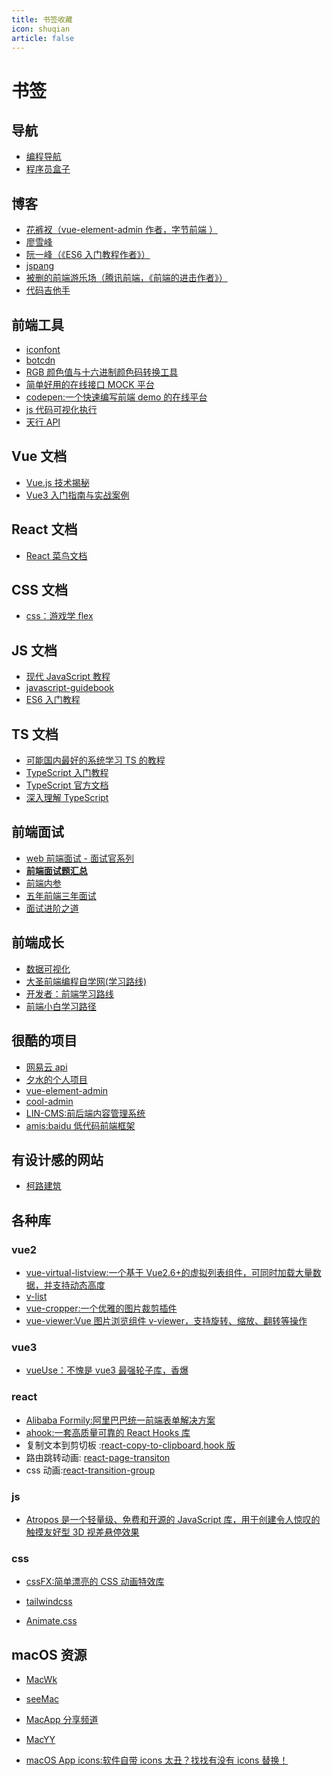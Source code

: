 ```yaml
---
title: 书签收藏
icon: shuqian
article: false
---
```


# 书签

## 导航

- [编程导航](https://www.code-nav.cn/)
- [程序员盒子](https://www.coderutil.com/)

## 博客

- [花裤衩（vue-element-admin 作者，字节前端 ）](https://panjiachen.github.io/awesome-bookmarks/)
- [廖雪峰](https://www.liaoxuefeng.com/)
- [阮一峰（《ES6 入门教程作者》）](https://www.ruanyifeng.com/)
- [jspang](https://jspang.com/)
- [被删的前端游乐场（腾讯前端，《前端的进击作者》）](https://godbasin.github.io/front-end-playground/)
- [代码吉他手](https://www.yzmblog.top/)

## 前端工具

- [iconfont](https://www.iconfont.cn/)
- [botcdn](https://www.bootcdn.cn/)
- [RGB 颜色值与十六进制颜色码转换工具](https://www.sioe.cn/yingyong/yanse-rgb-16/)
- [简单好用的在线接口 MOCK 平台](https://www.fastmock.site/)
- [codepen:一个快速编写前端 demo 的在线平台](https://codepen.io/)
- [js 代码可视化执行](https://pythontutor.com/visualize.html#mode=edit)
- [天行 API](https://www.tianapi.com/)

## Vue 文档

- [Vue.js 技术揭秘](https://ustbhuangyi.github.io/vue-analysis/)
- [Vue3 入门指南与实战案例](https://vue3.chengpeiquan.com/)

## React 文档

- [React 菜鸟文档](https://react.fenxianglu.cn/)

## CSS 文档

- [css：游戏学 flex](https://codingfantasy.com/games)

## JS 文档

- [现代 JavaScript 教程](https://zh.javascript.info/)
- [javascript-guidebook](https://tsejx.github.io/javascript-guidebook/)
- [ES6 入门教程](https://es6.ruanyifeng.com/)

## TS 文档

- [可能国内最好的系统学习 TS 的教程](https://yayujs.com/)
- [TypeScript 入门教程](https://ts.xcatliu.com/introduction/what-is-typescript.html)
- [TypeScript 官方文档](https://www.typescriptlang.org/docs/)
- [深入理解 TypeScript](https://jkchao.github.io/typescript-book-chinese/)

## 前端面试

- [web 前端面试 - 面试官系列](https://vue3js.cn/interview/)
- [**前端面试题汇总**](https://www.yuque.com/cuggz/interview)
- [前端内参](https://coffe1891.gitbook.io/frontend-hard-mode-interview/)
- [五年前端三年面试](https://fe.azhubaby.com/)
- [面试进阶之道](https://www.whyknown.com/)

## 前端成长

- [数据可视化](http://www.youbaobao.xyz/datav-docs/)
- [大圣前端编程自学网(学习路线)](https://shengxinjing.cn/)
- [开发者：前端学习路线](https://readnow-5gl5quqg1f554239-1306275822.tcloudbaseapp.com/dist/index.html?sign=c62ee4bf5ea742e45abf8c921e61267c&t=1648970014#/)
- [前端小白学习路径](https://www.yuque.com/zyyzqr/erg3vt)

## 很酷的项目

- [网易云 api](https://neteasecloudmusicapi.vercel.app/#/)
- [夕水的个人项目](https://eveningwater.github.io/my-web-projects/)
- [vue-element-admin](https://panjiachen.gitee.io/vue-element-admin-site/zh/)
- [cool-admin](https://www.cool-admin.com/)
- [LIN-CMS:前后端内容管理系统](https://www.talelin.com/#cms)
- [amis:baidu 低代码前端框架](https://aisuda.bce.baidu.com/amis/zh-CN/docs/index)

## 有设计感的网站

- [柯路建筑](https://www.clouarchitects.cn/)

## 各种库

### vue2

- [vue-virtual-listview:一个基于 Vue2.6+的虚拟列表组件，可同时加载大量数据，并支持动态高度](https://www.npmjs.com/package/vue-virtual-listview)
- [v-list](https://vlist.zfhblog.top)
- [vue-cropper:一个优雅的图片裁剪插件](https://github.com/xyxiao001/vue-cropper)
- [vue-viewer:Vue 图片浏览组件 v-viewer，支持旋转、缩放、翻转等操作](https://github.com/mirari/v-viewer)

### vue3

- [vueUse：不愧是 vue3 最强轮子库，香爆](https://vueuse.org/)

### react

- [Alibaba Formily:阿里巴巴统一前端表单解决方案](https://formilyjs.org/zh-CN)
- [ahook:一套高质量可靠的 React Hooks 库](https://ahooks.js.org/zh-CN)
- 复制文本到剪切板 :[react-copy-to-clipboard](https://github.com/nkbt/react-copy-to-clipboard),[hook 版](https://github.com/danoc/react-use-clipboard)
- 路由跳转动画: [react-page-transiton](https://github.com/Steveeeie/react-page-transition)
- css 动画:[react-transition-group](https://reactcommunity.org/react-transition-group/)

### js

- [Atropos 是一个轻量级、免费和开源的 JavaScript 库，用于创建令人惊叹的触摸友好型 3D 视差悬停效果](https://atroposjs.com/)

### css

- [cssFX:简单漂亮的 CSS 动画特效库](https://cssfx.netlify.app/)

- [tailwindcss](https://tailwindcss.com/)

- [Animate.css](https://animate.style/)

## macOS 资源

- [MacWk](https://macwk.com) <Badge type='danger' text='已关站,用过最好mac资源下载网站'/>

- [seeMac](https://www.seemac.cn) <Badge type='warning' text='游戏资源较多｜部分资源免费'/>
- [MacApp 分享频道](https://macapp.org.cn/) <Badge type='tip' text='用爱发电'/>
- [MacYY ](https://www.macyy.cn/)<Badge type='tip' text='用爱发电'/>
- [macOS App icons:软件自带 icons 太丑？找找有没有 icons 替换！](https://macosicons.com)
